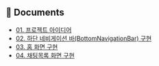 ## 📜 Documents
- [01. 프로젝트 아이디어](https://velog.io/@yesue/%EB%B0%94%ED%8B%80%EC%83%B5-%ED%94%84%EB%A1%9C%EC%A0%9D%ED%8A%B8-01.-%ED%94%84%EB%A1%9C%EC%A0%9D%ED%8A%B8-%EA%B0%9C%EC%9A%94)
- [02. 하단 네비게이션 바(BottomNavigationBar) 구현](https://velog.io/@yesue/%EB%B0%94%ED%8B%80%EC%83%B5-%ED%94%84%EB%A1%9C%EC%A0%9D%ED%8A%B8-02.-%ED%95%98%EB%8B%A8-%EB%84%A4%EB%B9%84%EA%B2%8C%EC%9D%B4%EC%85%98-%EB%B0%94-%EA%B5%AC%ED%98%84)
- [03. 홈 화면 구현](https://velog.io/@yesue/%EB%B0%94%ED%8B%80%EC%83%B5-%ED%94%84%EB%A1%9C%EC%A0%9D%ED%8A%B8-03.-%ED%99%88-%ED%99%94%EB%A9%B4-%EA%B5%AC%ED%98%84)
- [04. 채팅목록 화면 구현](https://velog.io/@yesue/%EB%B0%94%ED%8B%80%EC%83%B5-%ED%94%84%EB%A1%9C%EC%A0%9D%ED%8A%B8-04.-%EC%B1%84%ED%8C%85%EB%AA%A9%EB%A1%9D-%ED%99%94%EB%A9%B4-%EA%B5%AC%ED%98%84)

